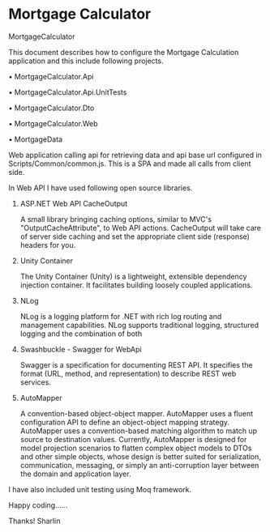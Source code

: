 # Mortgage Calculator
MortgageCalculator

This document describes how to configure the Mortgage Calculation application and this include following projects.

•	MortgageCalculator.Api

•	MortgageCalculator.Api.UnitTests

•	MortgageCalculator.Dto

•	MortgageCalculator.Web

•	MortgageData

Web application calling api for retrieving data and api base url configured in Scripts/Common/common.js.
This is a SPA and made all calls from client side.

In Web API I have used following open source libraries.

1.	ASP.NET Web API CacheOutput

    A small library bringing caching options, similar to MVC's "OutputCacheAttribute", to Web API actions.
    CacheOutput will take care of server side caching and set the appropriate client side (response) headers for you.

2.	Unity Container

    The Unity Container (Unity) is a lightweight, extensible dependency injection container. 
    It facilitates building loosely coupled applications.
    
3.	NLog

    NLog is a logging platform for .NET with rich log routing and management capabilities.
    NLog supports traditional logging, structured logging and the combination of both
    
4.	Swashbuckle - Swagger for WebApi

    Swagger is a specification for documenting REST API. It specifies the format (URL, method, and representation) to describe REST web     services.

5.	AutoMapper

    A convention-based object-object mapper. AutoMapper uses a fluent configuration API to define an object-object mapping strategy. AutoMapper uses a convention-based matching algorithm to match up source to destination values. Currently, AutoMapper is designed for model projection scenarios to flatten complex object models to DTOs and other simple objects, whose design is better suited for serialization, communication, messaging, or simply an anti-corruption layer between the domain and application layer.

I have also included unit testing using Moq framework.

Happy coding……

Thanks!
Sharlin



